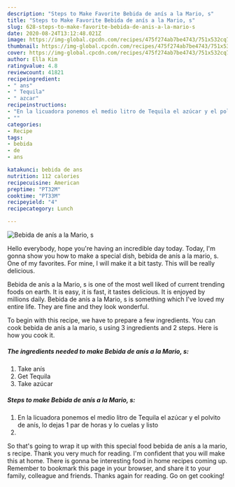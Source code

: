 ```yaml
---
description: "Steps to Make Favorite Bebida de anís a la Mario, s"
title: "Steps to Make Favorite Bebida de anís a la Mario, s"
slug: 628-steps-to-make-favorite-bebida-de-anis-a-la-mario-s
date: 2020-08-24T13:12:48.021Z
image: https://img-global.cpcdn.com/recipes/475f274ab7be4743/751x532cq70/bebida-de-anis-a-la-mario-s-foto-principal.jpg
thumbnail: https://img-global.cpcdn.com/recipes/475f274ab7be4743/751x532cq70/bebida-de-anis-a-la-mario-s-foto-principal.jpg
cover: https://img-global.cpcdn.com/recipes/475f274ab7be4743/751x532cq70/bebida-de-anis-a-la-mario-s-foto-principal.jpg
author: Ella Kim
ratingvalue: 4.8
reviewcount: 41821
recipeingredient:
- " ans"
- " Tequila"
- " azcar"
recipeinstructions:
- "En la licuadora ponemos el medio litro de Tequila el azúcar y el polvito de anís, lo dejas 1 par de horas y lo cuelas y listo"
- ""
categories:
- Recipe
tags:
- bebida
- de
- ans

katakunci: bebida de ans 
nutrition: 112 calories
recipecuisine: American
preptime: "PT32M"
cooktime: "PT33M"
recipeyield: "4"
recipecategory: Lunch

---
```



![Bebida de anís a la Mario, s](https://img-global.cpcdn.com/recipes/475f274ab7be4743/751x532cq70/bebida-de-anis-a-la-mario-s-foto-principal.jpg)

Hello everybody, hope you're having an incredible day today. Today, I'm gonna show you how to make a special dish, bebida de anís a la mario, s. One of my favorites. For mine, I will make it a bit tasty. This will be really delicious.

Bebida de anís a la Mario, s is one of the most well liked of current trending foods on earth. It is easy, it is fast, it tastes delicious. It is enjoyed by millions daily. Bebida de anís a la Mario, s is something which I've loved my entire life. They are fine and they look wonderful.




To begin with this recipe, we have to prepare a few ingredients. You can cook bebida de anís a la mario, s using 3 ingredients and 2 steps. Here is how you cook it.

<!--inarticleads1-->

##### The ingredients needed to make Bebida de anís a la Mario, s:

1. Take  anís
1. Get  Tequila
1. Take  azúcar




<!--inarticleads2-->

##### Steps to make Bebida de anís a la Mario, s:

1. En la licuadora ponemos el medio litro de Tequila el azúcar y el polvito de anís, lo dejas 1 par de horas y lo cuelas y listo
1. 




So that's going to wrap it up with this special food bebida de anís a la mario, s recipe. Thank you very much for reading. I'm confident that you will make this at home. There is gonna be interesting food in home recipes coming up. Remember to bookmark this page in your browser, and share it to your family, colleague and friends. Thanks again for reading. Go on get cooking!
